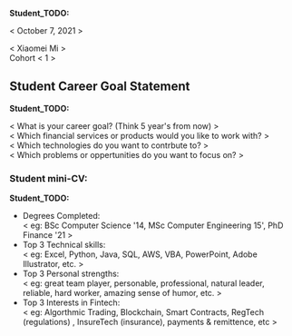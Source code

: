 __Student_TODO:__  

< October 7, 2021 >

< Xiaomei Mi >  
Cohort < 1 >


## Student Career Goal Statement 

   __Student_TODO:__ 
 
  < What is your career goal? (Think 5 year's from now) >  
  < Which financial services or products would you like to work with? >  
  < Which technologies do you want to contrbute to? >  
  < Which problems or oppertunities do you want to focus on? >  

### Student mini-CV:

  __Student_TODO:__

  - Degrees Completed:    
        < eg: BSc Computer Science '14, MSc Computer Engineering 15', PhD Finance '21 >
  - Top 3 Technical skills:    
        < eg: Excel, Python, Java, SQL, AWS, VBA, PowerPoint, Adobe Illustrator, etc. >
  - Top 3 Personal strengths:   
       < eg: great team player, personable, professional, natural leader, reliable, hard worker, amazing sense of humor, etc. >
  - Top 3 Interests in Fintech:    
       < eg: Algorthmic Trading, Blockchain, Smart Contracts, RegTech (regulations) , InsureTech (insurance), payments & remittence, etc >
